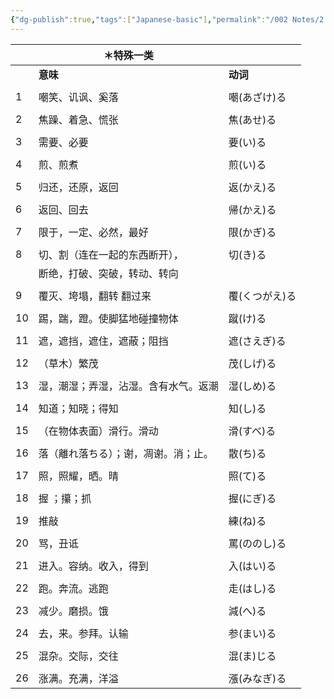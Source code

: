 ```yaml
---
{"dg-publish":true,"tags":["Japanese-basic"],"permalink":"/002 Notes/2. 特殊一类动词/","dgPassFrontmatter":true}
---
```



|     | ＊特殊一类              |          |
| --- | ------------------ | -------- |
|     | **意味**             | **动词**   |
|     |                    |          |
| 1   | 嘲笑、讥讽、奚落           | 嘲(あざけ)る  |
|     |                    |          |
| 2   | 焦躁、着急、慌张           | 焦(あせ)る   |
|     |                    |          |
| 3   | 需要、必要              | 要(い)る    |
|     |                    |          |
| 4   | 煎、煎煮               | 煎(い)る    |
|     |                    |          |
| 5   | 归还，还原，返回           | 返(かえ)る   |
|     |                    |          |
| 6   | 返回、回去              | 帰(かえ)る   |
|     |                    |          |
| 7   | 限于，一定、必然，最好        | 限(かぎ)る   |
|     |                    |          |
| 8   | 切、割（连在一起的东西断开），    | 切(き)る    |
|     | 断绝，打破、突破，转动、转向     |          |
|     |                    |          |
| 9   | 覆灭、垮塌，翻转 翻过来       | 覆(くつがえ)る |
|     |                    |          |
| 10  | 踢，踹，蹬。使脚猛地碰撞物体     | 蹴(け)る    |
|     |                    |          |
| 11  | 遮，遮挡，遮住，遮蔽；阻挡      | 遮(さえぎ)る  |
|     |                    |          |
| 12  | （草木）繁茂             | 茂(しげ)る   |
|     |                    |          |
| 13  | 湿，潮湿；弄湿，沾湿。含有水气。返潮 | 湿(しめ)る   |
|     |                    |          |
| 14  | 知道；知晓；得知           | 知(し)る    |
|     |                    |          |
| 15  | （在物体表面）滑行。滑动       | 滑(すべ)る   |
|     |                    |          |
| 16  | 落（離れ落ちる）；谢，凋谢。消；止。 | 散(ち)る    |
|     |                    |          |
| 17  | 照，照耀，晒。晴           | 照(て)る    |
|     |                    |          |
| 18  | 握 ；攥；抓             | 握(にぎ)る   |
|     |                    |          |
| 19  | 推敲                 | 練(ね)る    |
|     |                    |          |
| 20  | 骂，丑诋               | 罵(ののし)る  |
|     |                    |          |
| 21  | 进入。容纳。收入，得到        | 入(はい)る   |
|     |                    |          |
| 22  | 跑。奔流。逃跑            | 走(はし)る   |
|     |                    |          |
| 23  | 减少。磨损。饿            | 減(へ)る    |
|     |                    |          |
| 24  | 去，来。参拜。认输          | 参(まい)る   |
|     |                    |          |
| 25  | 混杂。交际，交往           | 混(ま)じる   |
|     |                    |          |
| 26  | 涨满。充满，洋溢           | 漲(みなぎ)る  |
